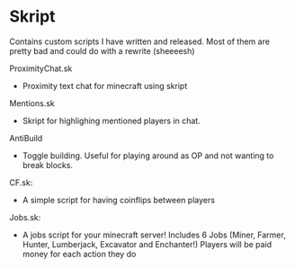 # Skript 
Contains custom scripts I have written and released.
Most of them are pretty bad and could do with a rewrite (sheeeesh)

ProximityChat.sk
 - Proximity text chat for minecraft using skript

Mentions.sk
 - Skript for highlighing mentioned players in chat.

AntiBuild
 - Toggle building. Useful for playing around as OP and not wanting to break blocks.

CF.sk: 
- A simple script for having coinflips between players

Jobs.sk: 
- A jobs script for your minecraft server! Includes 6 Jobs (Miner, Farmer, Hunter, Lumberjack, Excavator and Enchanter!) Players will be paid money for each action they do


